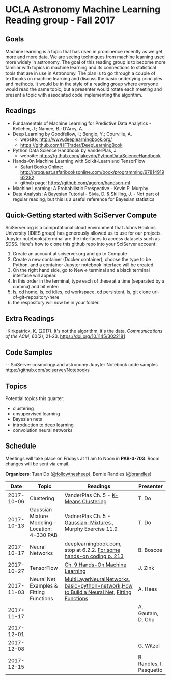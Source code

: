 # UCLA Astronomy Machine Learning Reading group - Fall 2017

## Goals
Machine learning is a topic that has risen in prominence recently as we get more and more data. We are seeing techniques from machine learning used more widely in astronomy. The goal of this reading group is to become more familiar with topics in machine learning and its connections to statistical tools that are in use in Astronomy. The plan is to go through a couple of textbooks on machine learning and discuss the basic underlying principles and methods. It would be in the style of a reading group where everyone would read the same topic, but a presenter would rotate each meeting and present a topic with associated code implementing the algorithm.

## Readings
- Fundamentals of Machine Learning for Predictive Data Analytics - Kelleher, J.; Namee, B.; D'Arcy, A.
- Deep Learning by Goodfellow, I.; Bengio, Y.;  Courville, A.
  - website: http://www.deeplearningbook.org/
  - https://github.com/HFTrader/DeepLearningBook
- Python Data Science Handbook by VanderPlas, J.
  - website: https://github.com/jakevdp/PythonDataScienceHandbook
- Hands-On Machine Learning with Scikit-Learn and TensorFlow
  - Safari Books Online: http://proquest.safaribooksonline.com/book/programming/9781491962282
  - github page: https://github.com/ageron/handson-ml
- Machine Learning: A Probabilistic Prespective - Kevin P. Murphy
- Data Analysis: A Bayesian Tutorial - Sivia, D. & Skilling, J. - Not part of regular reading, but this is a useful reference for Bayesian statistics

## Quick-Getting started with SciServer Compute
SciServer.org is a computational cloud environment that Johns Hopkins University (IDIES group) has generously allowed us to use for our projects. Jupyter notebooks/terminal are the interfaces to access datasets such as SDSS. Here's how to clone this github repo into your SciServer account:
1. Create an account at sciserver.org and go to Compute
2. Create a new container (Docker container), choose the type to be Python, and a container Jupyter notebook interface will be created.
3. On the right hand side, go to New-> terminal and a black terminal interface will appear.
4. In this order in the terminal, type each of these at a time (separated by a comma) and hit enter:
5. ls, cd home, ls, cd idies, cd workspace, cd persistent, ls, git clone url-of-git-repository-here
6. the respository will now be in your folder.


## Extra Readings
-Kirkpatrick, K. (2017). It's not the algorithm, it's the data. <i>Communications of the ACM</i>, 60(2), 21-23. https://doi.org/10.1145/3022181

## Code Samples
-- SciServer cosmology and astronomy Jupyter Notebook code samples https://github.com/sciserver/Notebooks


## Topics
Potential topics this quarter:
- clustering
- unsupervised learning
- Bayesian nets
- introduction to deep learning
- convolution neural networks


## Schedule
Meetings will take place on Fridays at 11 am to Noon in **PAB-3-703**. Room changes will be sent via email.

**Organizers**: Tuan Do ([@followthesheep](https://github.com/followthesheep)), Bernie Randles ([@brandles](https://github.com/brandles))

| Date | Topic | Readings | Presenter |
| --- | --- | --- | --- |
|2017-10-06 | Clustering  | VanderPlas Ch. 5 -  [K-Means Clustering](https://github.com/jakevdp/PythonDataScienceHandbook/blob/master/notebooks/05.11-K-Means.ipynb) | T. Do|
|2017-10-13 | Gaussian Mixture Modeling  - Location: 4-330 PAB | VadnerPlas Ch. 5 -  [Gaussian-Mixtures ](https://github.com/jakevdp/PythonDataScienceHandbook/blob/master/notebooks/05.12-Gaussian-Mixtures.ipynb), Murphy Exercise 11.9 | T. Do|
|2017-10-17 | Neural Networks |deeplearningbook.com, stop at 6.2.2. [For some hands-on coding p. 213](http://choonsiong.com/public/books/Big%20Data/Data%20Science%20from%20Scratch.pdf)  |B. Boscoe |
|2017-10-27 | TensorFlow |[Ch. 9 Hands-On Machine Learning](http://proquest.safaribooksonline.com/book/programming/9781491962282/9dot-up-and-running-with-tensorflow/tensorflow_chapter_html)| J. Zink |
|2017-11-03 | Neural Net Examples & Fitting Functions | [MultiLayerNeuralNetworks](http://ufldl.stanford.edu/tutorial/supervised/MultiLayerNeuralNetworks/), [basic-python-network](https://iamtrask.github.io/2015/07/12/basic-python-network/),[How to Build a Neural Net](https://stevenmiller888.github.io/mind-how-to-build-a-neural-network/), [Fitting Functions](http://www.sciencedirect.com/science/article/pii/S1877050913002093) | A. Hees |
|2017-11-17 | | | A. Gautam, D. Chu |
|2017-12-01 | | | |
|2017-12-08 | | | G. Witzel |
|2017-12-15 | | | B. Randles, I. Pasquetto|
